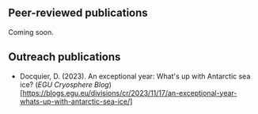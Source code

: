 ## Peer-reviewed publications

Coming soon.


## Outreach publications

* Docquier, D. (2023). An exceptional year: What's up with Antarctic sea ice? (_EGU Cryosphere Blog_)[https://blogs.egu.eu/divisions/cr/2023/11/17/an-exceptional-year-whats-up-with-antarctic-sea-ice/]
